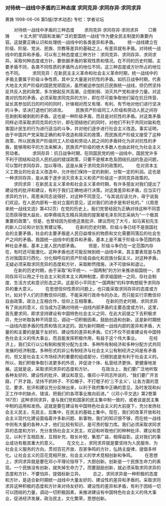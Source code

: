 ### 对待统一战线中矛盾的三种态度  求同克异·求同存异·求同求异
黄铸
1998-06-06
第5版(学术动态)
专栏：学者论坛

　　对待统一战线中矛盾的三种态度
　　求同克异·求同存异·求同求异
　　□黄铸
　　十五大把“巩固和发展广泛的爱国统一战线”作为健全民主制度的重要内容。这就要正确认识和处理统一战线中的各类差异和矛盾。
　　统一战线建立在阶级、阶层、党派、民族、宗教等差异的基础之上。有差异就有矛盾。对待统一战线中的差异和矛盾，可以有三种态度或三种方针：求同克异、求同存异、求同求异。采取何种态度或方针，要依据矛盾的客观性质和情况。在不同的历史时期，主要矛盾不同，各类不同性质的矛盾所占的地位不同，这三种态度或方针所占的地位也不同。
　　求同克异：在新民主主义革命和社会主义革命时期，统一战线中的矛盾主要属于阶级斗争性质，其中又大量是对抗性的矛盾。如抗日战争时期，代表大地主大资产阶级的国民党顽固派，虽然被迫参加抗日民族统一战线，但仍然坚持反共反人民的政策，多次掀起反共高潮，企图削弱、消灭共产党和进步力量。对这类对抗性的矛盾，必须采取求同克异的方针，即在尽可能争取他们留在抗日阵营、延长其参加抗日的时间的同时，针锋相对而又有理、有利、有节地对他们进行坚决的斗争，坚决打退他们的进攻。
　　民族资产阶级同工人阶级和劳动人民之间存在剥削和被剥削的矛盾。这也是一种阶级矛盾，而且是对抗性的矛盾。对这类矛盾同样必须采取求同克异的方针，即在团结他们的同时，对他们不利于共同对敌和危害国计民生的行为进行适当的斗争，并对他们逐步进行社会主义改造。事实证明，由于中国共产党采取正确的和平改造和赎买的政策，而民族资产阶级又接受了这种政策，所以民族资产阶级同工人阶级和劳动人民之间的矛盾转化为非对抗性的矛盾，能够用和平的方法来解决，民族资产阶级的绝大多数人也由此转化为社会主义劳动者。
　　求同存异：抗日战争时期，在同国民党的统一战线中，国民党许多不利于团结和动员人民抗战的错误政策，只要不是根本危及团结抗战的急迫问题，可以暂时求同存异，加以等待。这是从属于求同克异的政策的。
　　在对资本主义工商业的社会主义改造中，允许他们保持一定的剥削，分取一定的利润。这也是一种求同存异，是从属于逐步消灭资本主义和资产阶级这一求同克异政策的。
　　求同求异：在新民主主义革命和社会主义革命时期，有许多朋友对我们提出了建设性的批评和建议，有利于我们正确地进行决策。对这类差异和矛盾，应当实行求异的方针。周恩来同志说得好，对这种不同意见，“与其说应该允许，毋宁说我们欢迎。在人民内部有一些对立面的意见，这对我们的进步是有好处的。”（《周恩来统一战线文选》第432页）在党的历史上，我们党曾经因为正确对待这种不同意见而获得很大益处，如李鼎铭先生精兵简政的提案被毛泽东同志采纳为“一个极其重要的政策”。但是，也曾经因为拒绝这类批评、建议而吃了大亏，如马寅初先生的新人口论和计划生育建议等。
　　在新的历史时期，阶级斗争已经不是我国社会的主要矛盾，社会的主要矛盾是人民日益增长的物质和文化需要同落后的社会生产之间的矛盾。我国统一战线中的差异和矛盾，基本上是不属于阶级斗争范围的各种社会矛盾，基本上是人民内部矛盾。
　　但是，阶级斗争仍在一定范围内存在，有时还可能激化。这种矛盾也还可能反映到统一战线中来，其主要表现是与西方对我国实行西化、分化相呼应的资产阶级自由化和民族分裂主义。对这种矛盾，无疑必须采取求同克异的态度和方针，采取断然措施，决不可放纵和退让。
　　在新的历史时期，由于采取“和平统一、一国两制”的方针来推进祖国统一，求同存异可以用之于社会主义和资本主义两种制度，即求祖国统一之同，存社会制度、生活方式和意识形态之异。这是邓小平同志“一国两制”的科学构想赋予求同存异的重大意义。
　　在思想信仰性质的问题上，也只能采取求同存异的态度或方针。如对于人们的宗教信仰问题，不能采用行政命令的办法，而只能实行宗教信仰自由政策，政治上互相合作，信仰上互相尊重。
　　在新的历史时期，求同求异有了突出的意义，应当成为正确对待统一战线内部矛盾的主要态度或方针。这里，首先要求同，即求坚持建设有中国特色社会主义之同，在此大前提之下去积极求异，充分听取各种不同意见，调动一切积极因素，鼓励创造和创新。这是新时期统一战线内部矛盾的性质和情况决定的。因为新时期统一战线内部的差异和矛盾，大量的和主要的是属于友好的、建设性的差异和矛盾。它们不仅不损害建设有中国特色社会主义的伟大事业，而且能发挥积极作用，有益于这个伟大事业。
　　在经济上，我们实行以公有制和按劳分配为主体、多种所有制经济和多种分配方式共同发展的经济制度。多种形式的非公有制经济与社会主义公有制经济之间是有矛盾的，但又是社会主义市场经济的重要的组成部分，归根到底是有利于社会主义的。所以，我们积极争取引进更多的外资，并促进个体、私营经济更快、更健康地发展。这就是说，采取求同求异的态度和方针。
　　在政治上，我们要广泛地听取各种友好的、建设性的批评、建议和意见，像邓小平同志所说的，“我们要广开言路，广开才路，坚持不抓辫子、不扣帽子、不打棍子的‘三不主义’，让各方面的意见、要求、批评和建议充分反映出来，以利于政府集中正确的意见，及时发现和纠正工作中的缺点、错误，把我们的各项事业推向前进。”（《邓小平文选》第2卷第187页）这种求同求异，是与我们党和国家的民主集中制一致的，或者说是民主集中制的运用和发扬。这就是要在建设有中国特色社会主义的大前提下，充分发扬社会主义民主，先民主，后集中，在民主的基础上集中。现在，我们的改革开放和社会主义现代化建设面临着许多新问题、新事物，我们的知识很不够，而在统一战线中则有大量的各种人才，他们比较有知识，是可贵的智力库。我们必须采取求同求异的态度和方针，充分发扬社会主义民主，欢迎和听取他们的种种批评、建议和意见，以利于互相启发，互相补充，取长补短，集思广益，相得益彰。这对我们的事业成功有极其重大的意义。
　　在文化上，求同求异就是要坚持为人民服务、为社会主义服务的方向，贯彻百花齐放、百家争鸣的方针，弘扬主旋律，提倡多样化。让社会主义的百花竞相开放，社会主义的学术竞相创新和争鸣。
　　在思想上，求同求异就是要在邓小平理论指导下，大胆创新。创新是一个民族生命力的表现。一个民族没有创新，就失掉生命力了。而要鼓励创新，就必须采取求同求异的态度和方针，不要怕异，提倡标新立异。
　　总之，求同求异是一种积极的态度和方针，是适合新时期统一战线中大量友好的、建设性的差异和矛盾的。采取求同求异这种积极的态度和方针来对待友好的、建设性的差异和矛盾，有利于团结一切可以团结的力量，调动一切积极因素，来推进建设有中国特色社会主义的伟大事业，促进经济发展，政治民主，文化繁荣，思想创新。
